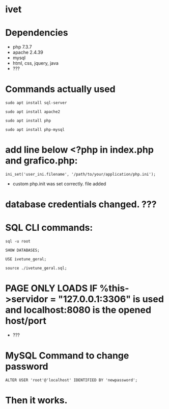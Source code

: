 # ivet

# Dependencies

- php 7.3.7
- apache 2.4.39
- mysql
- html, css, jquery, java
- ???

# Commands actually used

`sudo apt install sql-server`

`sudo apt install apache2`

`sudo apt install php`

`sudo apt install php-mysql`

# add line below <?php in index.php and grafico.php:

`ini_set('user_ini.filename', '/path/to/your/application/php.ini');`

- custom php.init was set correctly. file added

# database credentials changed. ???

# SQL CLI commands:
`sql -u root`

`SHOW DATABASES;`

`USE ivetune_geral;`

`source ./ivetune_geral.sql;`

# PAGE ONLY LOADS IF %this->servidor = "127.0.0.1:3306" is used and localhost:8080 is the opened host/port
- ???

# MySQL Command to change password
`ALTER USER 'root'@'localhost' IDENTIFIED BY 'newpassword';`

# Then it works.
